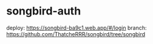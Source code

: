 # songbird-auth

deploy: https://songbird-ba9c1.web.app/#/login
branch: https://github.com/ThatcheRRR/songbird/tree/songbird
